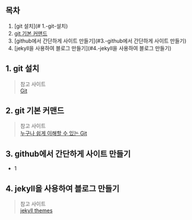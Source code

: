 ## 목차

1. [git 설치](# 1.-git-설치)
1. [git 기본 커맨드](#2.-git-기본-커맨드)
1. [github에서 간단하게 사이트 만들기](#3.-github에서 간단하게 사이트 만들기)
1. [jekyll을 사용하여 블로그 만들기](#4.-jekyll을 사용하여 블로그 만들기)

## 1. git 설치

> 참고 사이트<br>
> [Git](https://git-scm.com/)

## 2. git 기본 커맨드

> 참고 사이트<br>
> [누구나 쉽게 이해할 수 있는 Git](https://backlog.com/git-tutorial/kr/)

## 3. github에서 간단하게 사이트 만들기

- 1

## 4. jekyll을 사용하여 블로그 만들기

> 참고 사이트<br>
> [jekyll themes](http://jekyllthemes.org/)

